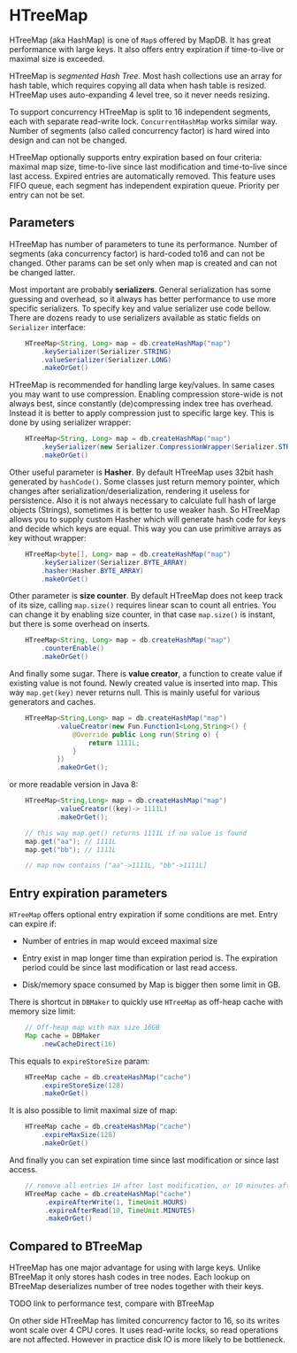 HTreeMap
=========
HTreeMap (aka HashMap) is one of `Map`s offered by MapDB. It has great performance with large keys. It also offers entry expiration if time-to-live or maximal size is exceeded.

HTreeMap is *segmented Hash Tree*. Most hash collections use an array for hash table, which requires copying all data when hash table is resized. HTreeMap uses auto-expanding 4 level tree, so it never needs resizing.

To support concurrency HTreeMap is split to 16 independent segments, each with separate read-write lock. `ConcurrentHashMap` works similar way. Number of segments (also called concurrency factor) is hard wired into design and can not be changed.

HTreeMap optionally supports entry expiration based on four criteria: maximal map size, time-to-live since last modification and time-to-live since last access. Expired entries are automatically removed. This feature uses FIFO queue, each segment has independent expiration queue. Priority per entry can not be set.

Parameters
----------------
HTreeMap has number of parameters to tune its performance. Number of segments (aka concurrency factor) is hard-coded to16 and can not be changed. Other params can be set  only when map is created and can not be changed latter.

Most important are probably **serializers**. General serialization has some guessing and overhead, so it always has better performance to use more specific serializers. To specify key and value serializer use code bellow. There are dozens ready to use serializers available as static fields on `Serializer` interface:

```java
    HTreeMap<String, Long> map = db.createHashMap("map")
        .keySerializer(Serializer.STRING)
        .valueSerializer(Serializer.LONG)
        .makeOrGet()
```

HTreeMap is recommended for handling large key/values. In same cases you may want to use compression. Enabling compression store-wide is not always best, since constantly (de)compressing index tree has overhead. Instead it is better to apply compression just to specific large key. This is done by using serializer wrapper:

```java
    HTreeMap<String, Long> map = db.createHashMap("map")
        .keySerializer(new Serializer.CompressionWrapper(Serializer.STRING))
        .makeOrGet()
```

Other useful parameter is **Hasher**. By default HTreeMap uses 32bit hash generated by `hashCode()`. Some classes just return memory pointer, which changes after serialization/deserialization, rendering it useless for persistence. Also it is not always necessary to calculate full hash of large objects (Strings), sometimes it is better to use weaker hash. So HTreeMap allows you to supply custom Hasher which will generate hash code  for keys and decide which keys are equal. This way  you can use primitive arrays as key without wrapper:

```java
    HTreeMap<byte[], Long> map = db.createHashMap("map")
        .keySerializer(Serializer.BYTE_ARRAY)
        .hasher(Hasher.BYTE_ARRAY)
        .makeOrGet()
```

Other parameter is **size counter**. By default HTreeMap does not keep track of its size, calling `map.size()` requires linear scan to count all entries. You can change it by enabling size counter, in that case `map.size()` is instant, but there is some overhead on inserts.

```java
    HTreeMap<String, Long> map = db.createHashMap("map")
        .counterEnable()
        .makeOrGet()
```

And finally some sugar. There is **value creator**, a function to create value if existing value is not found. Newly created value is inserted into map.  This way `map.get(key)` never returns null. This is mainly useful for various generators and caches.

```java
    HTreeMap<String,Long> map = db.createHashMap("map")
            .valueCreator(new Fun.Function1<Long,String>() {
                @Override public Long run(String o) {
                    return 1111L;
                }
            })
            .makeOrGet();
```

or more readable version in Java 8:

```java
    HTreeMap<String,Long> map = db.createHashMap("map")
            .valueCreator((key)-> 1111L)
            .makeOrGet();

    // this way map.get() returns 1111L if no value is found
    map.get("aa"); // 1111L
    map.get("bb"); // 1111L

    // map now contains ["aa"->1111L, "bb"->1111L]
```


Entry expiration parameters
----------------------------

`HTreeMap` offers optional entry expiration if some conditions are met. Entry can expire if:

 * Number of entries in map would exceed maximal size

 * Entry exist in map longer time than expiration period is. The expiration period could be since last modification or last read access.

 * Disk/memory space consumed by Map is bigger then some limit in GB.


There is shortcut in `DBMaker` to quickly use `HTreeMap` as off-heap cache with memory size limit:

```java
    // Off-heap map with max size 16GB
    Map cache = DBMaker
	    .newCacheDirect(16)
```

This equals to `expireStoreSize` param:

```java
    HTreeMap cache = db.createHashMap("cache")
        .expireStoreSize(128)
        .makeOrGet()
```

It is also possible to limit maximal size of map:

```java
    HTreeMap cache = db.createHashMap("cache")
        .expireMaxSize(128)
        .makeOrGet()
```

And finally you can set expiration time since last modification or since last access.

```java
    // remove all entries 1H after last modification, or 10 minutes after last get()
    HTreeMap cache = db.createHashMap("cache")
         .expireAfterWrite(1, TimeUnit.HOURS)
         .expireAfterRead(10, TimeUnit.MINUTES)
         .makeOrGet()
```


Compared to BTreeMap
--------------------
HTreeMap has one major advantage for using with large keys. Unlike BTreeMap it only stores hash codes in tree nodes. Each lookup on BTreeMap deserializes number of tree nodes together with their keys.

TODO link to performance test, compare with BTreeMap

On other side HTreeMap has limited concurrency factor to 16, so its writes wont scale over 4 CPU cores. It uses read-write locks, so read operations are not affected. However in practice disk IO is more likely to be bottleneck.
